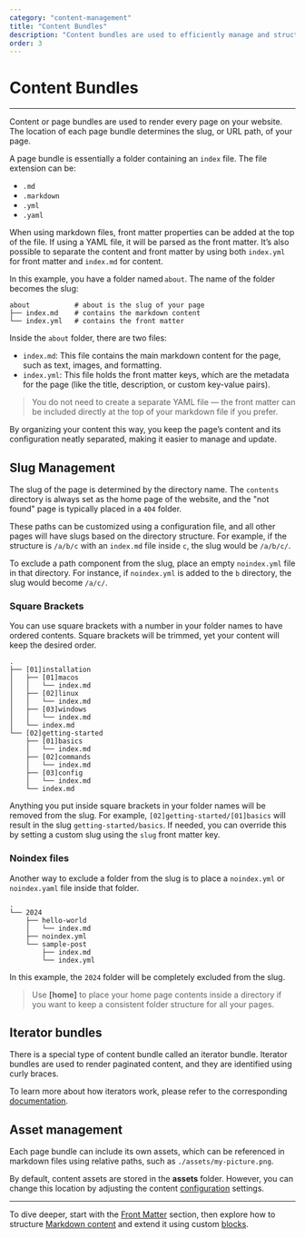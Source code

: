```yaml
---
category: "content-management"
title: "Content Bundles"
description: "Content bundles are used to efficiently manage and structure content"
order: 3
---
```


# Content Bundles
---

Content or page bundles are used to render every page on your website. The location of each page bundle determines the slug, or URL path, of your page.

A page bundle is essentially a folder containing an `index` file. The file extension can be:

- `.md`
- `.markdown`
- `.yml`
- `.yaml`

When using markdown files, front matter properties can be added at the top of the file. If using a YAML file, it will be parsed as the front matter. It’s also possible to separate the content and front matter by using both `index.yml` for front matter and `index.md` for content.

In this example, you have a folder named `about`. The name of the folder becomes the slug:

```text
about           # about is the slug of your page
├── index.md    # contains the markdown content
└── index.yml   # contains the front matter
```

Inside the `about` folder, there are two files:

- `index.md`: This file contains the main markdown content for the page, such as text, images, and formatting.
- `index.yml`: This file holds the front matter keys, which are the metadata for the page (like the title, description, or custom key-value pairs).

> You do not need to create a separate YAML file — the front matter can be included directly at the top of your markdown file if you prefer.

By organizing your content this way, you keep the page’s content and its configuration neatly separated, making it easier to manage and update. 


## Slug Management

The slug of the page is determined by the directory name. The `contents` directory is always set as the home page of the website, and the "not found" page is typically placed in a `404` folder.

These paths can be customized using a configuration file, and all other pages will have slugs based on the directory structure. For example, if the structure is `/a/b/c` with an `index.md` file inside `c`, the slug would be `/a/b/c/`.

To exclude a path component from the slug, place an empty `noindex.yml` file in that directory. For instance, if `noindex.yml` is added to the `b` directory, the slug would become `/a/c/`.

### Square Brackets

You can use square brackets with a number in your folder names to have ordered contents. Square brackets will be trimmed, yet your content will keep the desired order.

```text
.
├── [01]installation
│   ├── [01]macos
│   │   └── index.md
│   ├── [02]linux
│   │   └── index.md
│   ├── [03]windows
│   │   └── index.md
│   └── index.md
└── [02]getting-started
    ├── [01]basics
    │   └── index.md
    ├── [02]commands
    │   └── index.md
    ├── [03]config
    │   └── index.md
    └── index.md
```

Anything you put inside square brackets in your folder names will be removed from the slug. For example, `[02]getting-started/[01]basics` will result in the slug `getting-started/basics`. If needed, you can override this by setting a custom slug using the `slug` front matter key.

### Noindex files

Another way to exclude a folder from the slug is to place a `noindex.yml` or `noindex.yaml` file inside that folder.

```text
.
└── 2024
    ├── hello-world
    │   └── index.md
    ├── noindex.yml
    └── sample-post
        ├── index.md
        └── index.yml
```

In this example, the `2024` folder will be completely excluded from the slug.

> Use **[home]** to place your home page contents inside a directory if you want to keep a consistent folder structure for all your pages.

## Iterator bundles 

There is a special type of content bundle called an iterator bundle. Iterator bundles are used to render paginated content, and they are identified using curly braces.

To learn more about how iterators work, please refer to the corresponding [documentation](/docs/rendering/iterators/).

## Asset management

Each page bundle can include its own assets, which can be referenced in markdown files using relative paths, such as `./assets/my-picture.png`.

By default, content assets are stored in the **assets** folder. However, you can change this location by adjusting the content [configuration](/docs/getting-started/configuration/) settings.

---

To dive deeper, start with the [Front Matter](/docs/content-management/front-matter/) section, then explore how to structure [Markdown content](/docs/content-management/markdown/) and extend it using custom [blocks](/docs/content-management/block-directives/).
